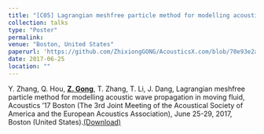 ```yaml
---
title: "[C05] Lagrangian meshfree particle method for modelling acoustic wave propagation in moving fluid"
collection: talks
type: "Poster"
permalink: 
venue: "Boston, United States"
paperurl: 'https://github.com/ZhixiongGONG/AcousticsX.com/blob/70e93e2aa40261e60a8fab027ebe27181165fcd5/files/Gong_poster_C05.pdf'
date: 2017-06-25
location: ""
---
```


Y. Zhang, Q. Hou, <u><b>Z. Gong</b></u>, T. Zhang, T. Li, J. Dang, Lagrangian meshfree particle method for modelling acoustic wave propagation in moving fluid, Acoustics ’17 Boston (The 3rd Joint Meeting of the Acoustical Society of America and the European Acoustics Association), June 25-29, 2017, Boston (United States).[(Download)](https://github.com/ZhixiongGONG/AcousticsX.com/blob/70e93e2aa40261e60a8fab027ebe27181165fcd5/files/Gong_poster_C05.pdf)
